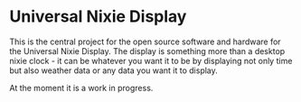 Universal Nixie Display
=======================

This is the central project for the open source software and hardware for the Universal Nixie Display. 
The display is something more than a desktop nixie clock - it can be whatever you want it to be by 
displaying not only time but also weather data or any data you want it to display.

At the moment it is a work in progress.

